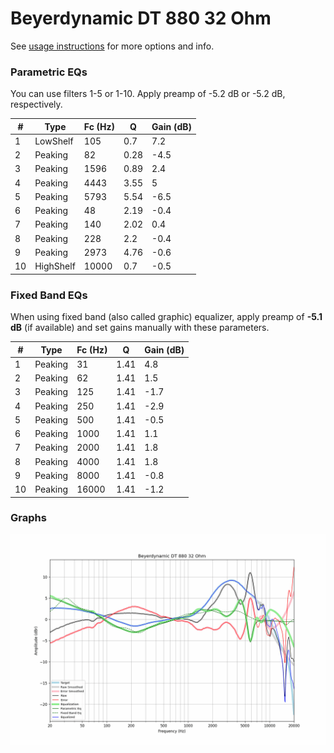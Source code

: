 # Beyerdynamic DT 880 32 Ohm
See [usage instructions](https://github.com/jaakkopasanen/AutoEq#usage) for more options and info.

### Parametric EQs
You can use filters 1-5 or 1-10. Apply preamp of -5.2 dB or -5.2 dB, respectively.

|   # | Type      |   Fc (Hz) |    Q |   Gain (dB) |
|-----|-----------|-----------|------|-------------|
|   1 | LowShelf  |       105 | 0.7  |         7.2 |
|   2 | Peaking   |        82 | 0.28 |        -4.5 |
|   3 | Peaking   |      1596 | 0.89 |         2.4 |
|   4 | Peaking   |      4443 | 3.55 |         5   |
|   5 | Peaking   |      5793 | 5.54 |        -6.5 |
|   6 | Peaking   |        48 | 2.19 |        -0.4 |
|   7 | Peaking   |       140 | 2.02 |         0.4 |
|   8 | Peaking   |       228 | 2.2  |        -0.4 |
|   9 | Peaking   |      2973 | 4.76 |        -0.6 |
|  10 | HighShelf |     10000 | 0.7  |        -0.5 |

### Fixed Band EQs
When using fixed band (also called graphic) equalizer, apply preamp of **-5.1 dB** (if available) and set gains manually with these parameters.

|   # | Type    |   Fc (Hz) |    Q |   Gain (dB) |
|-----|---------|-----------|------|-------------|
|   1 | Peaking |        31 | 1.41 |         4.8 |
|   2 | Peaking |        62 | 1.41 |         1.5 |
|   3 | Peaking |       125 | 1.41 |        -1.7 |
|   4 | Peaking |       250 | 1.41 |        -2.9 |
|   5 | Peaking |       500 | 1.41 |        -0.5 |
|   6 | Peaking |      1000 | 1.41 |         1.1 |
|   7 | Peaking |      2000 | 1.41 |         1.8 |
|   8 | Peaking |      4000 | 1.41 |         1.8 |
|   9 | Peaking |      8000 | 1.41 |        -0.8 |
|  10 | Peaking |     16000 | 1.41 |        -1.2 |

### Graphs
![](./Beyerdynamic%20DT%20880%2032%20Ohm.png)
